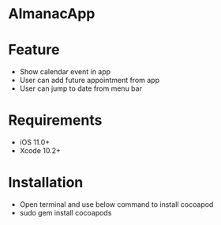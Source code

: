 # AlmanacApp

# Feature
- Show calendar event in app
- User can add future appointment from app
- User can jump to date from menu bar


# Requirements
- iOS 11.0+
- Xcode 10.2+

# Installation
- Open terminal and use below command to install cocoapod
- sudo gem install cocoapods
